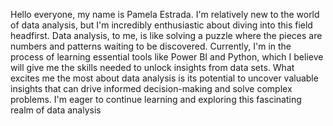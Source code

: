 Hello everyone, my name is Pamela Estrada. I'm relatively new to the world of data analysis, but I'm incredibly enthusiastic about diving into this field headfirst. Data analysis, to me, is like solving a puzzle where the pieces are numbers and patterns waiting to be discovered. Currently, I'm in the process of learning essential tools like Power BI and Python, which I believe will give me the skills needed to unlock insights from data sets. What excites me the most about data analysis is its potential to uncover valuable insights that can drive informed decision-making and solve complex problems. I'm eager to continue learning and exploring this fascinating realm of data analysis

<!---
PamelaEstrada/PamelaEstrada is a ✨ special ✨ repository because its `README.md` (this file) appears on your GitHub profile.
You can click the Preview link to take a look at your changes.
--->
